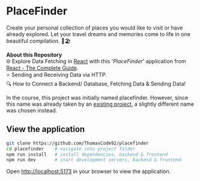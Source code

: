 # PlaceFinder

Create your personal collection of places you would like to visit or have already explored. Let your travel dreams and memories come to life in one beautiful compilation. 🌄🏖️

**About this Repository**<br />
🌐 Explore Data Fetching in [React](https://react.dev/) with this '_PlaceFinder_' application from [React - The Complete Guide](https://www.udemy.com/course/react-the-complete-guide-incl-redux/).<br />
⭐ Sending and Receiving Data via HTTP.<br />
🔍 How to Connect a Backend/ Database, Fetching Data & Sending Data!

In the course, this project was initially named placefinder. However, since this name was already taken by an [existing project](https://github.com/ThomasCode92/placepicker), a slightly different name was chosen instead.

## View the application

```bash
git clone https://github.com/ThomasCode92/placefinder
cd placefinder    # navigate into project folder
npm run install   # install dependencies, backend & frontend
npm run dev       # start development servers, backend & frontend
```

Open [http://localhost:5173](http://localhost:5173) in your browser to view the application.
